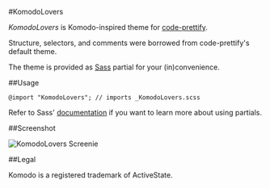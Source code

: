 #KomodoLovers

*KomodoLovers* is Komodo-inspired theme for [code-prettify](http://code.google.com/p/google-code-prettify/).

Structure, selectors, and comments were borrowed from code-prettify's default theme.

The theme is provided as [Sass](http://sass-lang.com/) partial for your (in)convenience.

##Usage

    @import "KomodoLovers"; // imports _KomodoLovers.scss

Refer to Sass' [documentation](http://sass-lang.com/docs/yardoc/file.SASS_REFERENCE.html#partials) if you want to learn more about using partials.

##Screenshot

![KomodoLovers Screenie](blob/master/screenie.png)

##Legal

Komodo is a registered trademark of ActiveState.